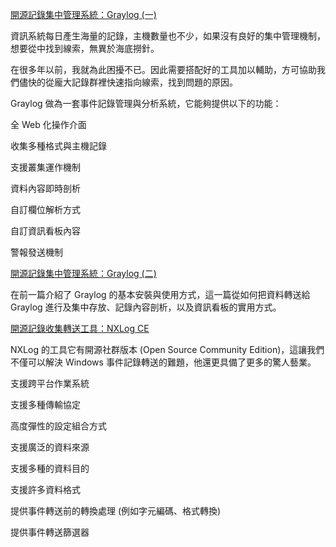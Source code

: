 


[開源記錄集中管理系統：Graylog (一)](https://ithelp.ithome.com.tw/articles/10222725)

資訊系統每日產生海量的記錄，主機數量也不少，如果沒有良好的集中管理機制，想要從中找到線索，無異於海底撈針。

在很多年以前，我就為此困擾不已。因此需要搭配好的工具加以輔助，方可協助我們儘快的從龐大記錄群裡快速指向線索，找到問題的原因。

Graylog 做為一套事件記錄管理與分析系統，它能夠提供以下的功能：

全 Web 化操作介面

收集多種格式與主機記錄

支援叢集運作機制

資料內容即時剖析

自訂欄位解析方式

自訂資訊看板內容

警報發送機制


[開源記錄集中管理系統：Graylog (二)](https://ithelp.ithome.com.tw/articles/10223191)

在前一篇介紹了 Graylog 的基本安裝與使用方式，這一篇從如何把資料轉送給 Graylog 進行及集中存放、記錄內容剖析，以及資訊看板的實用方式。

[開源記錄收集轉送工具：NXLog CE](https://ithelp.ithome.com.tw/articles/10223658)

NXLog 的工具它有開源社群版本 (Open Source Community Edition)，這讓我們不僅可以解決 Windows 事件記錄轉送的難題，他還更具備了更多的驚人藝業。

支援跨平台作業系統

支援多種傳輸協定

高度彈性的設定組合方式

支援廣泛的資料來源

支援多種的資料目的

支援許多資料格式

提供事件轉送前的轉換處理 (例如字元編碼、格式轉換)

提供事件轉送篩選器

